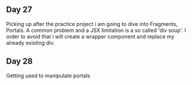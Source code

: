 ## Day 27  
Picking up after the practice project i am going to dive into Fragments, Portals. A common problem and a JSX limitation is a so called 'div soup'. I order to avoid that i will create a wrapper component and replace my already existing div.  
## Day 28  
Getting used to manipulate portals
